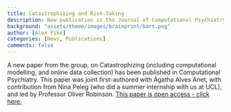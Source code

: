 ```yaml
---
title: Catastrophizing and Risk-Taking
description: New publication in the Journal of Computational Psychiatry
background: "assets/theme/images/brainprint/bart.png"
author: [Alex Pike]
categories: [News, Publications]
comments: false
---
```


A new paper from the group, on Catastrophizing (including computational modelling, and online data collection) has been published in Computational Psychiatry. This paper was joint first-authored with Ágatha Alves Anet, with contribution from Nina Peleg (who did a summer internship with us at UCL), and led by Professor Oliver Robinson. <a href="http://doi.org/10.5334/cpsy.91">This paper is open access - click here.</a>
